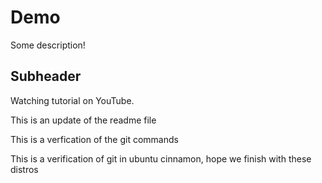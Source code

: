# Demo 

Some description!

## Subheader

Watching tutorial on YouTube.


This is an update of the readme file

This is a verfication of the git commands

This is a verification of git in ubuntu cinnamon, hope we finish with these distros